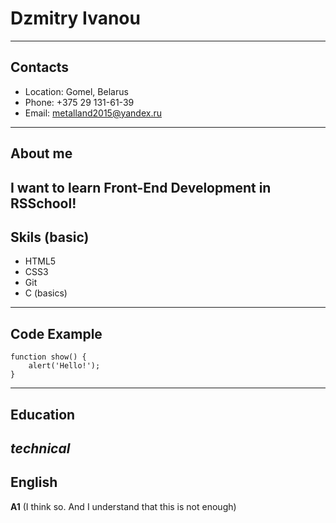 # Dzmitry Ivanou
---
## Contacts
- Location: Gomel, Belarus
- Phone: +375 29 131-61-39
- Email: metalland2015@yandex.ru
---
## About me
I want to learn Front-End Development in RSSchool!
---
## Skils (basic)
- HTML5
- CSS3
- Git
- C (basics)
---
## Code Example
```
function show() {
    alert('Hello!');
}
```
---
## Education
*technical*
---
## English
__A1__ (I think so. And I understand that this is not enough)
